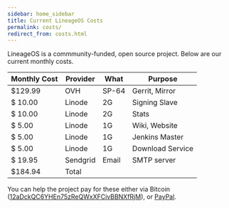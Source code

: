 ```yaml
---
sidebar: home_sidebar
title: Current LineageOS Costs
permalink: costs/
redirect_from: costs.html
---
```


LineageOS is a commmunity-funded, open source project. Below are our current monthly costs.


| Monthly Cost   | Provider | What     | Purpose                              |
| -------------- | -------- | -------- | ------------------------------------ |
| $129.99        | OVH      | SP-64    | Gerrit, Mirror                       |
| $ 10.00        | Linode   | 2G       | Signing Slave                        |
| $ 10.00        | Linode   | 2G       | Stats                                |
| $  5.00        | Linode   | 1G       | Wiki, Website                        |
| $  5.00        | Linode   | 1G       | Jenkins Master                       |
| $  5.00        | Linode   | 1G       | Download Service                     |
| $ 19.95        | Sendgrid | Email    | SMTP server                          |
| $184.94        | Total    |          |                                      |


You can help the project pay for these either via Bitcoin ([12aDckQC6YHEn75zReQWxXFCivBBNXfRjM](bitcoin:12aDckQC6YHEn75zReQWxXFCivBBNXfRjM)), or [PayPal](https://paypal.me/LineageOS).
